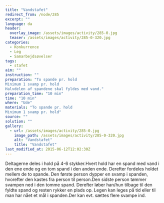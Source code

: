 ```yaml
---
title: "Vandstafet"
redirect_from: /node/285
excerpt: ""
language: da
header:
  overlay_image: /assets/images/activity/285-0.jpg
  teaser: /assets/images/activity/285-0-320.jpg
categories:
  - Konkurrence
  - Leg
  - Samarbejdsøvelser
tags:
  - stafet
aim: ""
instruction: ""
preparation: "To spande pr. hold
Minimum 1 svamp pr. hold
Halvdelen af spandene skal fyldes med vand."
preparation_time: "10 min"
time: "10 min"
where: "Ude"
materials: "To spande pr. hold
Minimum 1 svamp pr. hold"
source: ""
solution: ""
gallery:
  - url: /assets/images/activity/285-0.jpg
    image_path: /assets/images/activity/285-0-320.jpg
    alt: "Vandstafet"
    title: "Vandstafet"
last_modified_at: 2015-06-12T12:02:30Z
---
```

Deltagerne deles i hold på 4-6 stykker.Hvert hold har en spand med vand i den ene ende og en tom spand i den anden ende. Derefter fordeles holdet mellem de to spande. Den første person dypper en svamp i spanden, hvorefter den kastes fra person til person.Den sidste person tømmer svampen ned i den tomme spand. Derefter løber han/hun tilbage til den fyldte spand og resten rykker en plads op. Legen kan leges på tid eller til man har nået et mål i spanden.Der kan evt. sættes flere svampe ind.
